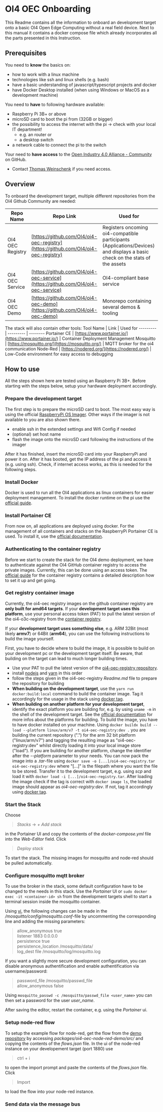# OI4 OEC Onboarding

This Readme contains all the information to onboard an development target onto a basic OI4 Open Edge Computing without a real field device. Next to this manual it contains a docker compose file which already incorporates all the parts presented in this Instruction.

## Prerequisites

You need to **know** the basics on:

- how to work with a linux machine
- technologies like ssh and linux shells (e.g. bash)
- have a basic understanding of javascript/typescript projects and docker
- have Docker Desktop installed (when using Windows or MacOS as a development machine)

You need to **have** to following hardware available:

- Raspberry Pi 3B+ or above
- microSD card to boot the pi from (32GB or bigger)
- the possibility to access the internet with the pi -> check with your local IT department!
  - e.g. an router or
  - a desktop switch
- a network cable to connect the pi to the switch

Your need to **have access** to the [Open Industry 4.0 Alliance - Community](https://github.com/OI4) on GitHub.

- Contact [Thomas Weinschenk](https://github.com/Weinschenk) if you need access.

## Overview

To onboard the development target, multiple different repositories from the OI4 Github Community are needed:

Repo Name | Repo Link |  Used for
--------- | --------- |  --------
OI4 OEC Registry | [https://github.com/OI4/oi4-oec-registry](https://github.com/OI4/oi4-oec-registry) | Registers oncoming oi4-compatible participants (Applications/Devices) and displays a basic check on the stats of the assets
OI4 OEC Service | [https://github.com/OI4/oi4-oec-service](https://github.com/OI4/oi4-oec-service) | OI4-compliant base service
OI4 OEC Demo | [https://github.com/OI4/oi4-oec-demo](https://github.com/OI4/oi4-oec-demo) | Monorepo containing several demos & tooling

The stack will also contain other tools:
Tool Name | Link |  Used for
--------- | --------- |  --------
Portainer CE | [https://www.portainer.io/](https://www.portainer.io/) | Container Deployment Management
Mosquitto | [https://mosquitto.org/](https://mosquitto.org/) | MQTT broker for the oi4 communication
Node-Red | [https://nodered.org/](https://nodered.org/) | Low-Code environment for easy access to debugging

## How to use

All the steps shown here are tested using an Raspberry Pi 3B+. Before starting with the steps below, setup your hardware deployment accordingly.

### Prepare the development target

The first step is to prepare the microSD card to boot. The most easy way is using the official [RaspberryPi OS Imager](https://www.raspberrypi.com/software/). Other ways if the imager is not available to you are also shown there.

- enable ssh in the extended settings and Wifi Config if needed
- (optional) set host name
- flash the image onto the microSD card following the instructions of the imager

After it has finished, insert the microSD card into your RaspberryPi and power it on. After it has booted, get the IP address of the pi and access it (e.g. using ssh). Check, if internet access works, as this is needed for the following steps.

### Install Docker

Docker is used to run all the OI4 applications as linux containers for easier deployment management. To install the docker runtime on the pi use the [official guide](https://docs.docker.com/engine/install/raspbian/).

### Install Portainer CE

From now on, all applications are deployed using docker. For the management of all containers and stacks on the RaspberryPi Portainer CE is used. To install it, use the [official documentation](https://docs.portainer.io/start/install-ce/server/docker/linux).

### Authenticating to the container registry

Before we start to create the stack for the OI4 demo deployment, we have to authenticate against the OI4 GitHub container registry to access the private images. Currently, this can be done using an access token. The [official guide](https://docs.github.com/en/packages/working-with-a-github-packages-registry/working-with-the-container-registry#authenticating-to-the-container-registry) for the container registry contains a detailed description how to set it up and get going.

### Get registry container image

Currently, the oi4-oec registry images on the github container registry are **only built for amd64 targets**. If your **development target uses this platform**, use your personal access token (PAT) to pull the latest version of the oi4-o3c-registry from the [container registry](https://github.com/OI4/oi4-oec-registry/pkgs/container/oi4-registry).

If your **development target uses something else**, e.g. ARM 32Bit (most likely **armv7**) or 64Bit (**arm64**), you can use the following instructions to build the image yourself.

First, you have to decide where to build the image, it is possible  to build on your development pc or the development target itself. Be aware, that building on the target can lead to much longer building times.

- Use your PAT to pull the latest version of the [oi4-oec-registry repository](https://github.com/OI4/oi4-oec-registry/).
- install [nodejs](https://nodejs.org/en) and [yarn](https://classic.yarnpkg.com/lang/en/docs/install/) in this order
- follow the steps given in the oi4-oec-registry *Readme.md* file to prepare the repository for building
- **When building on the development target**, use the ```yarn run docker:build:local``` command to build the container image. Tag it accordingly for the usage in the stack using [docker tag](https://docs.docker.com/engine/reference/commandline/tag/).
- **When building on another platform for your development target**, identify the exact platform you are building for, e.g. by using ```uname -m``` in the shell of the development target. See the [official documentation](https://docs.docker.com/engine/reference/commandline/buildx_build/#platform) for more infos about the platforms for building. To build the image, you have to have docker installed on your machine. Using ```docker buildx build --load --platform linux/arm/v7 -t oi4-oec-registry:dev .``` you are building the current repository (".") for the arm 32 bit platform ("linux/arm/v7") and tagging the resulting image as "oi4-oec-registry:dev" whilst directly loading it into your local image store ("load"). If you are building for another platform, change the identifier after the *--platform* parameter to your needs. You can now pack the image into a *.tar*-file using ```docker save -o [...]/oi4-oec-registry.tar oi4-oec-registry:dev``` where "[...]" is the filepath where you want the file to be stored. Transfer it to the development target, e.g. using *scp* and load it with ```docker load -i [...]/oi4-oec-registry.tar```. After loading the image check if the tag is correct with ```docker image ls```, the loaded image should appear as *oi4-oec-registry:dev*. If not, tag it accordingly using [docker tag](https://docs.docker.com/engine/reference/commandline/tag/).

### Start the Stack

Choose
> *Stacks* -> *+ Add stack*

in the Portainer UI and copy the contents of the *docker-compose.yml* file into the *Web-Editor* field. Click

> *Deploy stack*

To start the stack. The missing images for mosquitto and node-red should be pulled automatically.

### Configure mosquitto mqtt broker

To use the broker in the stack, some default configuration have to be changed to the needs in this stack. Use the *Portainer* UI or ```sudo docker exec -it <container-id> sh``` from the development targets shell to start a terminal session inside the mosquitto container.

Using [vi](https://www.cs.colostate.edu/helpdocs/vi.html), the following changes can be made in the */mosquitto/config/mosquitto.conf*-file by uncommenting the corresponding line and adding the missing parameters:

>allow_anonymous true<br>
>listener 1883 0.0.0.0<br>
>persistence true<br>
>persistence_location /mosquitto/data/<br>
>log_dest file /mosquitto/log/mosquitto.log<br>

If you want a slightly more secure development configuration, you can disable anonymous authentification and enable authentification via username/password:

>password_file /mosquitto/passwd_file<br>
>allow_anonymous false

Using ```mosquitto_passwd -c /mosquitto/passwd_file <user_name>``` you can then set a password for the user *user_name*.

After saving the editor, restart the container, e.g. using the *Portainer* ui.

### Setup node-red flow

To setup the example flow for node-red, get the flow from the [demo repository](https://github.com/OI4/oi4-oec-demo) by accessing *packages/oi4-oec-node-red-demo/src/* and copying the contents of the *flows.json* file. In the ui of the node-red instance on your developement target (port 1880) use

> ctrl + i

to open the import prompt and paste the contents of the *flows.json* file. Click

> Import

to load the flow into your node-red instance.

### Send data via the message bus

